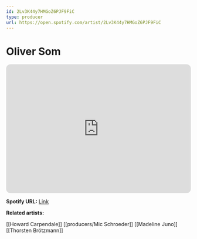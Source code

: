 ```yaml
---
id: 2Lv3K44y7HMGoZ6PJF9FiC
type: producer
url: https://open.spotify.com/artist/2Lv3K44y7HMGoZ6PJF9FiC
---
```

# Oliver Som

<iframe style="border-radius:12px" src="https://open.spotify.com/embed/artist/2Lv3K44y7HMGoZ6PJF9FiC" width="100%" height="352" frameBorder="0" allowfullscreen="" allow="autoplay; clipboard-write; encrypted-media; fullscreen; picture-in-picture" loading="lazy"></iframe>

**Spotify URL:** [Link](https://open.spotify.com/artist/2Lv3K44y7HMGoZ6PJF9FiC)

**Related artists:**

[[Howard Carpendale]]
[[producers/Mic Schroeder]]
[[Madeline Juno]]
[[Thorsten Brötzmann]]
